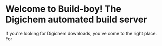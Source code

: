 # Welcome to Build-boy! The Digichem automated build server

If you're looking for Digichem downloads, you've come to the right place.
For
